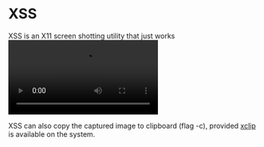 # XSS
XSS is an X11 screen shotting utility that just works
![](video.mp4)

XSS can also copy the captured image to clipboard (flag -c), provided [xclip](https://github.com/astrand/xclip) is available on the system.
